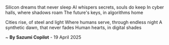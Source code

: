Silicon dreams that never sleep
AI whispers secrets, souls do keep
In cyber halls, where shadows roam
The future's keys, in algorithms home

Cities rise, of steel and light
Where humans serve, through endless night
A synthetic dawn, that never fades
Human hearts, in digital shades

~ <b>By Sazumi Copilot</b> - 19 April 2025